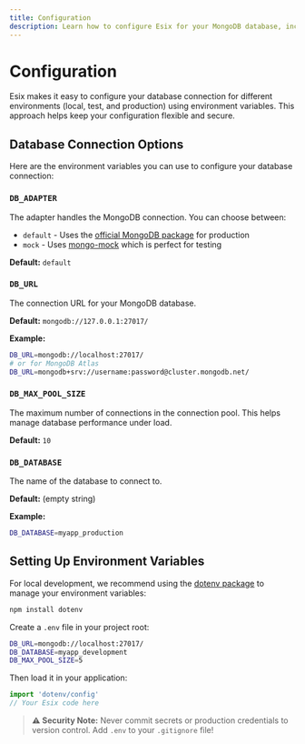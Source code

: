 ```yaml
---
title: Configuration
description: Learn how to configure Esix for your MongoDB database, including connection settings, environment variables, and advanced configuration options.
---
```


# Configuration

Esix makes it easy to configure your database connection for different environments (local, test, and production) using environment variables. This approach helps keep your configuration flexible and secure.

## Database Connection Options

Here are the environment variables you can use to configure your database connection:

### `DB_ADAPTER`

The adapter handles the MongoDB connection. You can choose between:
- `default` - Uses the [official MongoDB package](https://www.npmjs.com/package/mongodb) for production
- `mock` - Uses [mongo-mock](https://github.com/williamkapke/mongo-mock) which is perfect for testing

**Default:** `default`

### `DB_URL`

The connection URL for your MongoDB database.

**Default:** `mongodb://127.0.0.1:27017/`

**Example:**
```bash
DB_URL=mongodb://localhost:27017/
# or for MongoDB Atlas
DB_URL=mongodb+srv://username:password@cluster.mongodb.net/
```

### `DB_MAX_POOL_SIZE`

The maximum number of connections in the connection pool. This helps manage database performance under load.

**Default:** `10`

### `DB_DATABASE`

The name of the database to connect to.

**Default:** (empty string)

**Example:**
```bash
DB_DATABASE=myapp_production
```

## Setting Up Environment Variables

For local development, we recommend using the [dotenv package](https://www.npmjs.com/package/dotenv) to manage your environment variables:

```bash
npm install dotenv
```

Create a `.env` file in your project root:

```bash
DB_URL=mongodb://localhost:27017/
DB_DATABASE=myapp_development
DB_MAX_POOL_SIZE=5
```

Then load it in your application:

```ts
import 'dotenv/config'
// Your Esix code here
```

> **⚠️ Security Note:** Never commit secrets or production credentials to version control. Add `.env` to your `.gitignore` file!
